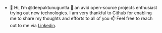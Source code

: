 - 👋 Hi, I’m @deepaktunuguntla 👀 an avid open-source projects enthusiast trying out new technologies. I am very thankful to Github for enabling me to share my thoughts and efforts to all of you 📫 Feel free to reach out to me via [Linkedin](https://linkedin.com/in/deepaktunuguntla).

<!---
deepaktunuguntla/deepaktunuguntla is a ✨ special ✨ repository because its `README.md` (this file) appears on your GitHub profile.
You can click the Preview link to take a look at your changes.
--->
